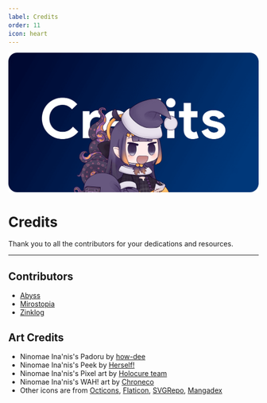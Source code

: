 ```yaml
---
label: Credits
order: 11
icon: heart
---
```


![](/static/thumb/credits.png)

# Credits
Thank you to all the contributors for your dedications and resources.
___

## Contributors
- [Abyss](https://github.com/knightmob)
- [Mirostopia]()
- [Zinklog](https://github.com/zinklog2)


## Art Credits
- Ninomae Ina'nis's Padoru by [how-dee](https://www.reddit.com/r/Padoru/comments/iu6jvx/ninomae_inanis_hololive/)
- Ninomae Ina'nis's Peek by [Herself!](https://www.youtube.com/@NinomaeInanis)
- Ninomae Ina'nis's Pixel art by [Holocure team](https://twitter.com/HoloCureGame)
- Ninomae Ina'nis's WAH! art by [Chroneco](https://www.chroneco.moe/)
- Other icons are from [Octicons](https://primer.github.io/octicons/), [Flaticon](https://www.flaticon.com/), [SVGRepo](https://www.svgrepo.com/), [Mangadex](https://mangadex.org/)
